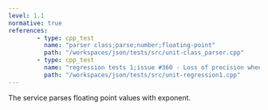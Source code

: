```yaml
---
level: 1.1
normative: true
references:
        - type: cpp_test
          name: "parser class;parse;number;floating-point"
          path: "/workspaces/json/tests/src/unit-class_parser.cpp"
        - type: cpp_test
          name: "regression tests 1;issue #360 - Loss of precision when serializing <double>"
          path: "/workspaces/json/tests/src/unit-regression1.cpp"
---
```


The service parses floating point values with exponent.